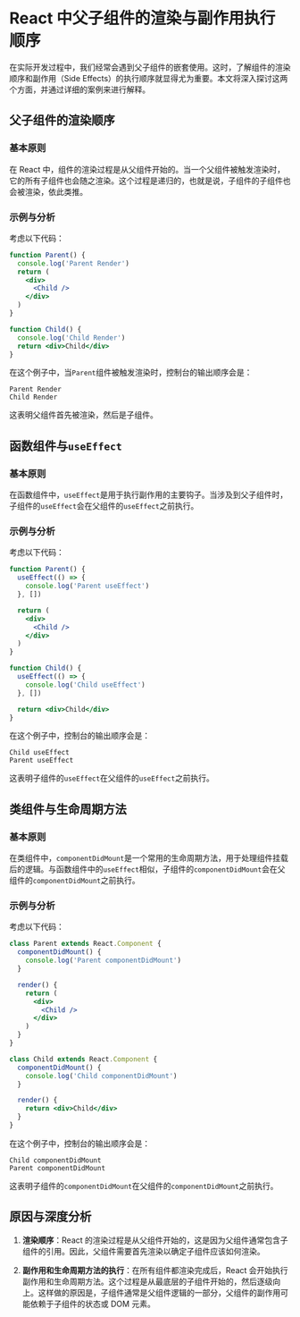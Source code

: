 # React 中父子组件的渲染与副作用执行顺序

在实际开发过程中，我们经常会遇到父子组件的嵌套使用。这时，了解组件的渲染顺序和副作用（Side Effects）的执行顺序就显得尤为重要。本文将深入探讨这两个方面，并通过详细的案例来进行解释。

## 父子组件的渲染顺序

### 基本原则

在 React 中，组件的渲染过程是从父组件开始的。当一个父组件被触发渲染时，它的所有子组件也会随之渲染。这个过程是递归的，也就是说，子组件的子组件也会被渲染，依此类推。

### 示例与分析

考虑以下代码：

```jsx
function Parent() {
  console.log('Parent Render')
  return (
    <div>
      <Child />
    </div>
  )
}

function Child() {
  console.log('Child Render')
  return <div>Child</div>
}
```

在这个例子中，当`Parent`组件被触发渲染时，控制台的输出顺序会是：

```
Parent Render
Child Render
```

这表明父组件首先被渲染，然后是子组件。

## 函数组件与`useEffect`

### 基本原则

在函数组件中，`useEffect`是用于执行副作用的主要钩子。当涉及到父子组件时，子组件的`useEffect`会在父组件的`useEffect`之前执行。

### 示例与分析

考虑以下代码：

```jsx
function Parent() {
  useEffect(() => {
    console.log('Parent useEffect')
  }, [])

  return (
    <div>
      <Child />
    </div>
  )
}

function Child() {
  useEffect(() => {
    console.log('Child useEffect')
  }, [])

  return <div>Child</div>
}
```

在这个例子中，控制台的输出顺序会是：

```
Child useEffect
Parent useEffect
```

这表明子组件的`useEffect`在父组件的`useEffect`之前执行。

## 类组件与生命周期方法

### 基本原则

在类组件中，`componentDidMount`是一个常用的生命周期方法，用于处理组件挂载后的逻辑。与函数组件中的`useEffect`相似，子组件的`componentDidMount`会在父组件的`componentDidMount`之前执行。

### 示例与分析

考虑以下代码：

```jsx
class Parent extends React.Component {
  componentDidMount() {
    console.log('Parent componentDidMount')
  }

  render() {
    return (
      <div>
        <Child />
      </div>
    )
  }
}

class Child extends React.Component {
  componentDidMount() {
    console.log('Child componentDidMount')
  }

  render() {
    return <div>Child</div>
  }
}
```

在这个例子中，控制台的输出顺序会是：

```
Child componentDidMount
Parent componentDidMount
```

这表明子组件的`componentDidMount`在父组件的`componentDidMount`之前执行。

## 原因与深度分析

1. **渲染顺序**：React 的渲染过程是从父组件开始的，这是因为父组件通常包含子组件的引用。因此，父组件需要首先渲染以确定子组件应该如何渲染。

2. **副作用和生命周期方法的执行**：在所有组件都渲染完成后，React 会开始执行副作用和生命周期方法。这个过程是从最底层的子组件开始的，然后逐级向上。这样做的原因是，子组件通常是父组件逻辑的一部分，父组件的副作用可能依赖于子组件的状态或 DOM 元素。
